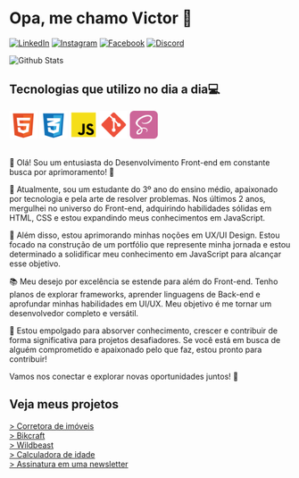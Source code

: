 # Opa, me chamo Victor 🤙
[![LinkedIn](https://img.shields.io/badge/LinkedIn-0077B5?style=for-the-badge&logo=linkedin&logoColor=white)](https://www.linkedin.com/in/victor-pagliuso-232458252/)
[![Instagram](https://img.shields.io/badge/Instagram-E4405F?style=for-the-badge&logo=instagram&logoColor=white)](https://www.instagram.com/victor.pagliuso/)
[![Facebook](https://img.shields.io/badge/Facebook-1877F2?style=for-the-badge&logo=facebook&logoColor=white)](https://www.facebook.com/profile.php?id=100091907450274)
[![Discord](https://img.shields.io/badge/Discord-7289DA?style=for-the-badge&logo=discord&logoColor=white)](https://discordapp.com/users/969596000127844434)

![Github Stats](https://github-readme-stats.vercel.app/api?username=Victorhumbert&show_icons=true&theme=dracula&count_private=true)


## Tecnologias que utilizo no dia a dia💻
<div>
    <img alt="HTML" src="/html.svg" width="50px" heigth="50px">
    <img alt="CSS" src="/css.svg" width="50px" heigth="50px">
    <img alt="JavaScript" src="/js.svg" width="50px" heigth="50px">
    <img alt="Git" src="/git.svg" width="50px" heigth="50px">
    <img alt="SASS" src="/sass.svg" width="50px" heigth="50px">
</div>

<div><br>
<p>👋 Olá! Sou um entusiasta do Desenvolvimento Front-end em constante busca por aprimoramento! 🚀 <br>

🌟 Atualmente, sou um estudante do 3º ano do ensino médio, apaixonado por tecnologia e pela arte de resolver problemas. Nos últimos 2 anos, mergulhei no universo do Front-end, adquirindo habilidades sólidas em HTML, CSS e estou expandindo meus conhecimentos em JavaScript.<br>

🎨 Além disso, estou aprimorando minhas noções em UX/UI Design. Estou focado na construção de um portfólio que represente minha jornada e estou determinado a solidificar meu conhecimento em JavaScript para alcançar esse objetivo.<br>

📚 Meu desejo por excelência se estende para além do Front-end. Tenho planos de explorar frameworks, aprender linguagens de Back-end e aprofundar minhas habilidades em UI/UX. Meu objetivo é me tornar um desenvolvedor completo e versátil.<br>

🌟 Estou empolgado para absorver conhecimento, crescer e contribuir de forma significativa para projetos desafiadores. Se você está em busca de alguém comprometido e apaixonado pelo que faz, estou pronto para contribuir!<br>

Vamos nos conectar e explorar novas oportunidades juntos! 🚀</p>
</div>

## Veja meus projetos
[> Corretora de imóveis](https://lekaruizcorretora.com)<br>
[> Bikcraft](https://victorhumbert.github.io/bikcraft/)<br>
[> Wildbeast](https://victorhumbert.github.io/Wildbeast/)<br>
[> Calculadora de idade](https://victorhumbert.github.io/age-calculator-app-main/)<br>
[> Assinatura em uma newsletter](https://victorhumbert.github.io/newsletter-sign-up-with-success-message-main/)<br>

